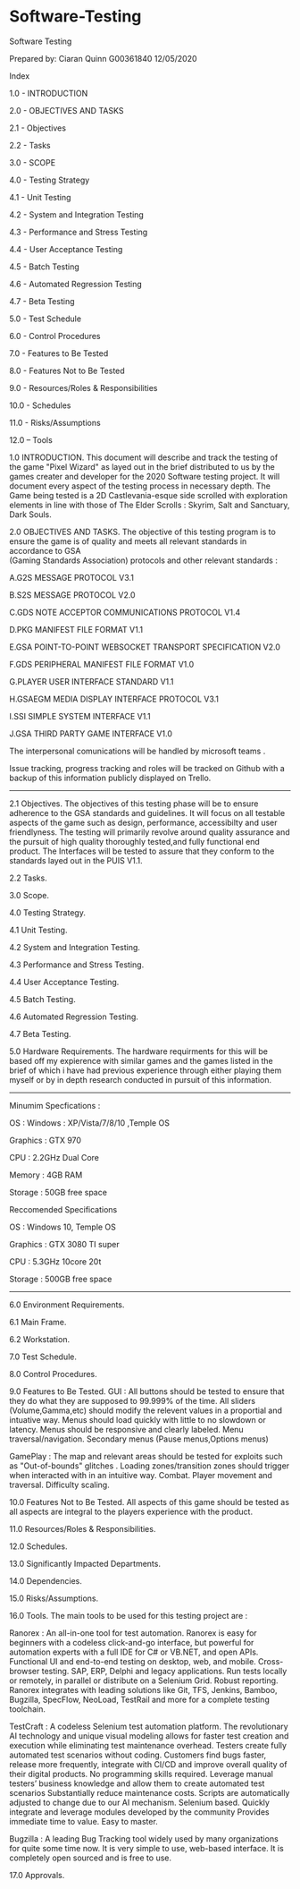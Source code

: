 # Software-Testing
Software Testing 

Prepared by: Ciaran Quinn G00361840
12/05/2020

Index

1.0 - INTRODUCTION 

2.0 - OBJECTIVES AND TASKS 

2.1 - Objectives 

2.2 - Tasks

3.0 - SCOPE 

4.0 - Testing Strategy 

4.1 - Unit Testing 

4.2 - System and Integration Testing 

4.3 - Performance and Stress Testing 

4.4 - User Acceptance Testing 

4.5 - Batch Testing 

4.6 - Automated Regression Testing 

4.7 - Beta Testing 

5.0 - Test Schedule 

6.0 - Control Procedures 

7.0 - Features to Be Tested

8.0 - Features Not to Be Tested 

9.0 - Resources/Roles & Responsibilities 

10.0 - Schedules 

11.0 - Risks/Assumptions

12.0 – Tools





 1.0 INTRODUCTION.
  This document will describe and track the testing of the game "Pixel Wizard" as layed out in the brief distributed to us by the games 
  creater and developer for the 2020 Software testing project. It will document every aspect of the testing process in necessary depth.
  The Game being tested is a 2D Castlevania-esque side scrolled with exploration elements in line with those of
  The Elder Scrolls : Skyrim,
  Salt and Sanctuary,
  Dark Souls.
  
 2.0 OBJECTIVES AND TASKS.
  The objective of this testing program is to ensure the game is of quality and meets all relevant standards in accordance to GSA   
  (Gaming Standards Association) protocols and other relevant standards : 
 
 A.G2S MESSAGE PROTOCOL V3.1
 
 B.S2S MESSAGE PROTOCOL V2.0
 
 C.GDS NOTE ACCEPTOR COMMUNICATIONS PROTOCOL V1.4
  
 D.PKG MANIFEST FILE FORMAT V1.1
 
 E.GSA POINT-TO-POINT WEBSOCKET TRANSPORT SPECIFICATION V2.0
 
 F.GDS PERIPHERAL MANIFEST FILE FORMAT V1.0
 
 G.PLAYER USER INTERFACE STANDARD V1.1
  
 H.GSAEGM MEDIA DISPLAY INTERFACE PROTOCOL V3.1
  
 I.SSI SIMPLE SYSTEM INTERFACE V1.1
  
 J.GSA THIRD PARTY GAME INTERFACE V1.0
 
 The interpersonal comunications will be handled by microsoft teams .
 
 Issue tracking, progress tracking and roles will be tracked on Github with a backup of this information publicly displayed on Trello.
 ________________________________________________________________
 2.1 Objectives.
 The objectives of this testing phase will be to ensure adherence to the GSA standards and guidelines. It will focus on all testable
 aspects of the game such as design, performance, accessibilty and user friendlyness.
 The testing will primarily revolve around quality assurance and the pursuit of high quality thoroughly tested,and  fully functional end   product. 
 The Interfaces will be tested to assure that they conform to the standards layed out in the PUIS V1.1.
 
 2.2 Tasks.
 
 3.0 Scope.
 
 4.0 Testing Strategy.
 
 4.1 Unit Testing.
 
 4.2 System and Integration Testing.
 
 4.3 Performance and Stress Testing.
 
 4.4 User Acceptance Testing.
 
 4.5 Batch Testing.
 
 4.6 Automated Regression Testing.
 
 4.7 Beta Testing.
 
 5.0 Hardware Requirements.
 The hardware requirments for this will be based off my expierence with similar games and the games listed in the brief of which i have
 had previous experience through either playing them myself or by in depth research conducted in pursuit of this information.
  ________________________________________________________________

 Minumim Specfications : 
 
 OS : Windows : XP/Vista/7/8/10 ,Temple OS
 
 Graphics : GTX 970
 
 CPU : 2.2GHz Dual Core
 
 Memory : 4GB RAM
 
 Storage : 50GB free space
 
 Reccomended Specifications
 
 OS : Windows 10, Temple OS
 
 Graphics : GTX 3080 TI super
 
 CPU : 5.3GHz 10core 20t 
 
 Storage : 500GB free space
 
 ________________________________________________________________

 
 6.0 Environment Requirements.
 
 6.1 Main Frame.
 
 6.2 Workstation.
 
 7.0 Test Schedule.
 
 8.0 Control Procedures.
 
 9.0 Features to Be Tested.
 GUI : 
     All buttons should be tested to ensure that they do what they are supposed to 99.999% of the time.
     All sliders (Volume,Gamma,etc) should modify the relevent values in a proportial and intuative way.
     Menus should load quickly with little to no slowdown or latency.
     Menus should be responsive and clearly labeled.
     Menu traversal/navigation.
     Secondary menus (Pause menus,Options menus)
     
 GamePlay : 
     The map and relevant areas should be tested for exploits such as "Out-of-bounds" glitches .
     Loading zones/transition zones should trigger when interacted with in an intuitive way.
     Combat.
     Player movement and traversal.
     Difficulty scaling.
     
 
 10.0 Features Not to Be Tested.
 All aspects of this game should be tested as all aspects are integral to the players experience with the product.
 
 11.0 Resources/Roles & Responsibilities.
 
 12.0 Schedules.
 
 13.0 Significantly Impacted Departments.
 
 14.0 Dependencies.
 
 15.0 Risks/Assumptions.
 
 16.0 Tools.
 The main tools to be used for this testing project are :
 
Ranorex : An all-in-one tool for test automation. Ranorex is easy for beginners with a codeless click-and-go interface, but powerful for automation experts with a full IDE for C# or VB.NET, and open APIs.
Functional UI and end-to-end testing on desktop, web, and mobile.
Cross-browser testing.
SAP, ERP, Delphi and legacy applications.
Run tests locally or remotely, in parallel or distribute on a Selenium Grid.
Robust reporting.
Ranorex integrates with leading solutions like Git, TFS, Jenkins, Bamboo, Bugzilla, SpecFlow, NeoLoad, TestRail and more for a complete testing toolchain.

TestCraft : A codeless Selenium test automation platform. The revolutionary AI technology and unique visual modeling allows for faster test creation and execution while eliminating test maintenance overhead. Testers create fully automated test scenarios without coding. Customers find bugs faster, release more frequently, integrate with CI/CD and improve overall quality of their digital products.
No programming skills required. Leverage manual testers’ business knowledge and allow them to create automated test scenarios
Substantially reduce maintenance costs. Scripts are automatically adjusted to change due to our AI mechanism.
Selenium based. Quickly integrate and leverage modules developed by the community
Provides immediate time to value. Easy to master.

Bugzilla : A leading Bug Tracking tool widely used by many organizations for quite some time now. It is very simple to use, web-based interface. It is completely open sourced and is free to use.
 
 17.0 Approvals.
